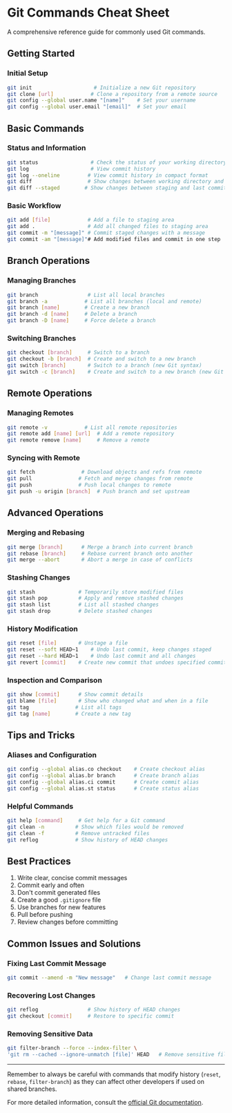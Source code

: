 # Git Commands Cheat Sheet

A comprehensive reference guide for commonly used Git commands.

## Getting Started

### Initial Setup

```bash
git init                    # Initialize a new Git repository
git clone [url]            # Clone a repository from a remote source
git config --global user.name "[name]"    # Set your username
git config --global user.email "[email]"  # Set your email
```

## Basic Commands

### Status and Information

```bash
git status                 # Check the status of your working directory
git log                    # View commit history
git log --oneline         # View commit history in compact format
git diff                  # Show changes between working directory and staging
git diff --staged        # Show changes between staging and last commit
```

### Basic Workflow

```bash
git add [file]            # Add a file to staging area
git add .                 # Add all changed files to staging area
git commit -m "[message]" # Commit staged changes with a message
git commit -am "[message]"# Add modified files and commit in one step
```

## Branch Operations

### Managing Branches

```bash
git branch                # List all local branches
git branch -a            # List all branches (local and remote)
git branch [name]        # Create a new branch
git branch -d [name]     # Delete a branch
git branch -D [name]     # Force delete a branch
```

### Switching Branches

```bash
git checkout [branch]     # Switch to a branch
git checkout -b [branch]  # Create and switch to a new branch
git switch [branch]       # Switch to a branch (new Git syntax)
git switch -c [branch]    # Create and switch to a new branch (new Git syntax)
```

## Remote Operations

### Managing Remotes

```bash
git remote -v            # List all remote repositories
git remote add [name] [url]  # Add a remote repository
git remote remove [name]     # Remove a remote
```

### Syncing with Remote

```bash
git fetch               # Download objects and refs from remote
git pull               # Fetch and merge changes from remote
git push               # Push local changes to remote
git push -u origin [branch]  # Push branch and set upstream
```

## Advanced Operations

### Merging and Rebasing

```bash
git merge [branch]      # Merge a branch into current branch
git rebase [branch]     # Rebase current branch onto another
git merge --abort       # Abort a merge in case of conflicts
```

### Stashing Changes

```bash
git stash              # Temporarily store modified files
git stash pop          # Apply and remove stashed changes
git stash list         # List all stashed changes
git stash drop         # Delete stashed changes
```

### History Modification

```bash
git reset [file]       # Unstage a file
git reset --soft HEAD~1    # Undo last commit, keep changes staged
git reset --hard HEAD~1    # Undo last commit and all changes
git revert [commit]    # Create new commit that undoes specified commit
```

### Inspection and Comparison

```bash
git show [commit]      # Show commit details
git blame [file]       # Show who changed what and when in a file
git tag               # List all tags
git tag [name]        # Create a new tag
```

## Tips and Tricks

### Aliases and Configuration

```bash
git config --global alias.co checkout    # Create checkout alias
git config --global alias.br branch      # Create branch alias
git config --global alias.ci commit      # Create commit alias
git config --global alias.st status      # Create status alias
```

### Helpful Commands

```bash
git help [command]     # Get help for a Git command
git clean -n          # Show which files would be removed
git clean -f          # Remove untracked files
git reflog            # Show history of HEAD changes
```

## Best Practices

1. Write clear, concise commit messages
2. Commit early and often
3. Don't commit generated files
4. Create a good `.gitignore` file
5. Use branches for new features
6. Pull before pushing
7. Review changes before committing

## Common Issues and Solutions

### Fixing Last Commit Message

```bash
git commit --amend -m "New message"   # Change last commit message
```

### Recovering Lost Changes

```bash
git reflog                # Show history of HEAD changes
git checkout [commit]     # Restore to specific commit
```

### Removing Sensitive Data

```bash
git filter-branch --force --index-filter \
'git rm --cached --ignore-unmatch [file]' HEAD   # Remove sensitive file from history
```

---

Remember to always be careful with commands that modify history (`reset`, `rebase`, `filter-branch`) as they can affect other developers if used on shared branches.

For more detailed information, consult the [official Git documentation](https://git-scm.com/doc).
